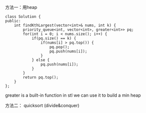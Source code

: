 方法一：用heap
```
class Solution {
public:
    int findKthLargest(vector<int>& nums, int k) {
        priority_queue<int, vector<int>, greater<int>> pq;
        for(int i = 0; i < nums.size(); i++) {
            if(pq.size() == k) {
                if(nums[i] > pq.top()) {
                    pq.pop();
                    pq.push(nums[i]);
                }
            } else {
                pq.push(nums[i]);
            }
        }
        return pq.top();
    }
};
```

greater<int> is a built-in function in stl
we can use it to build a min heap

方法二： quicksort (divide&conquer)
